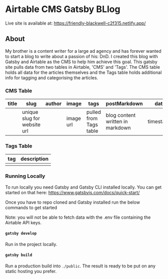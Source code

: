 # Airtable CMS Gatsby BLlog

Live site is available at: https://friendly-blackwell-c2f315.netlify.app/

## About

My brother is a content writer for a large ad agency and has forever wanted to start a blog to write about a passion of his: DnD. I created this blog with Gatsby and Airtable as the CMS to help him achieve this goal. This gatsby site pulls data from two tables in Airtable, 'CMS' and 'Tags'. The CMS table holds all data for the articles themselves and the Tags table holds additional info for tagging and categorising the articles.

### CMS Table

| title | slug                        | author | image     | tags                   | postMarkdown                     | date      | status             |
|-------|-----------------------------|--------|-----------|------------------------|----------------------------------|-----------|--------------------|
|       | unique slug for website url |        | image url | pulled from Tags table | blog content written in markdown | timestamp | published or draft |


### Tags Table

| tag | description |
|-----|-------------|
|     |             |

### Running Locally

To run locally you need Gatsby and Gatsby CLI installed locally. You can get started on that here: https://www.gatsbyjs.com/docs/quick-start/

Once you have to repo cloned and Gatsby installed run the below commands to get started

Note: you will not be able to fetch data with the .env file containing the Airtable API keys.

#### `gatsby develop`

Run in the project locally.

#### `gatsby build`

Run a production build into `./public`. The result is ready to be put on any static hosting you prefer.
